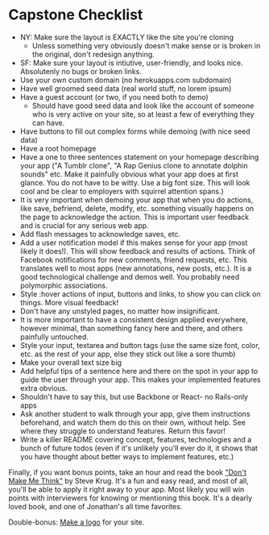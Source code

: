 # Capstone Checklist

- NY: Make sure the layout is EXACTLY like the site you're cloning
  - Unless something very obviously doesn't make sense or is broken in 
the original, don't redesign anything.
- SF: Make sure your layout is intiutive, user-friendly, and looks nice.  Absolutenly no bugs or broken links.  
- Use your own custom domain (no herokuapps.com subdomain)
- Have well groomed seed data (real world stuff, no lorem ipsum)
- Have a guest account (or two, if you need both to demo)
  - Should have good seed data and look like the account of someone who is 
very active on your site, so at least a few of everything they can have.
- Have buttons to fill out complex forms while demoing (with nice seed data)
- Have a root homepage
- Have a one to three sentences statement on your homepage describing
your app ("A Tumblr clone", "A Rap Genius clone to annotate dolphin
sounds" etc. Make it painfully obvious what your app does at first
glance. You do not have to be witty. Use a big font size. This will
look cool and be clear to employers with squirrel attention spans.)
- It is very important when demoing your app that when you do actions,
like save, befriend, delete, modify, etc. something visually happens
on the page to acknowledge the action. This is important user feedback
and is crucial for any serious web app.
- Add flash messages to acknowledge saves, etc.
- Add a user notification model if this makes sense for your app (most
likely it does!). This will show feedback and results of actions.
Think of Facebook notifications for new comments, friend requests,
etc. This translates well to most apps (new annotations, new posts,
etc.). It is a good technological challenge and demos well. You
probably need polymorphic associations.
- Style :hover actions of input, buttons and links, to show you can
click on things. More visual feedback!
- Don't have any unstyled pages, no matter how insignificant.
- It is more important to have a consistent design applied everywhere,
however minimal, than something fancy here and there, and others
painfully untouched.
- Style your input, textarea and button tags (use the same size font,
color, etc. as the rest of your app, else they stick out like a sore
thumb)
- Make your overall text size big
- Add helpful tips of a sentence here and there on the spot in your
app to guide the user through your app. This makes your implemented
features extra obvious.
- Shouldn't have to say this, but use Backbone or React- no Rails-only apps
- Ask another student to walk through your app, give them instructions
beforehand, and watch them do this on their own, without help. See
where they struggle to understand features. Return this favor!
- Write a killer README covering concept, features, technologies and a
bunch of future todos (even if it's unlikely you'll ever do it, it
shows that you have thought about better ways to implement features,
etc.)

Finally, if you want bonus points, take an hour and read the book ["Don't Make
Me Think"][krug-book] by Steve Krug. It's a fun and easy read, and most of all,
you'll be able to apply it right away to your app. Most likely you will win
points with interviewers for knowing or mentioning this book. It's a dearly
loved book, and one of Jonathan's all time favorites.

Double-bonus: [Make a logo][logo-generator] for your site.

[logo-generator]: http://www.squarespace.com/logo
[krug-book]: http://www.amazon.com/Dont-Make-Think-Revisited-Usability/dp/0321965515/ref=sr_1_1
